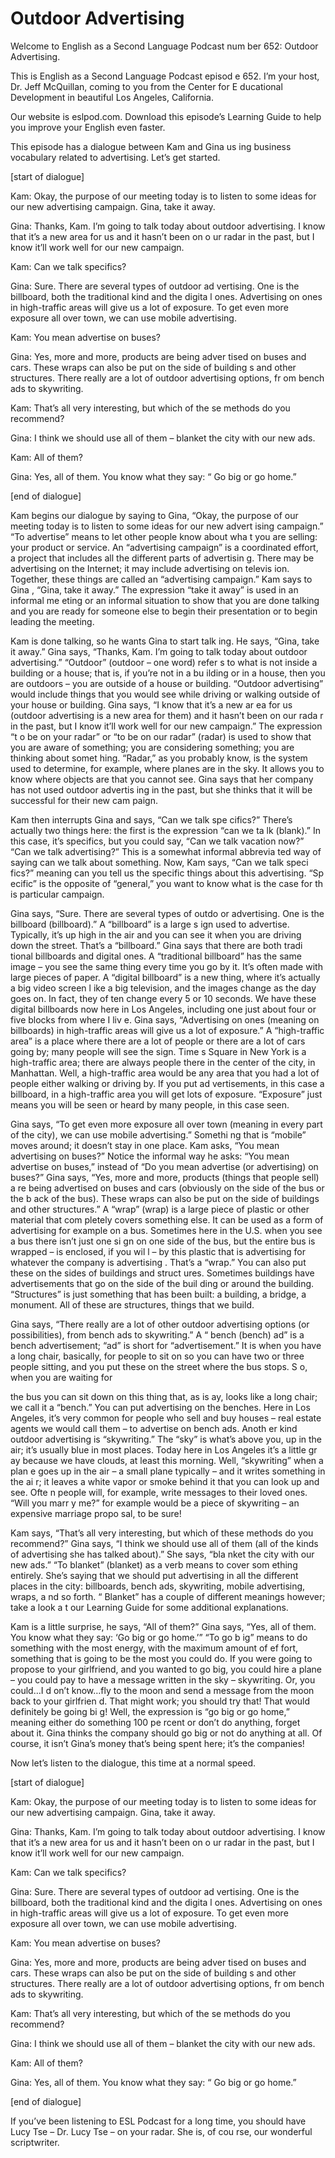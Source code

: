 # Outdoor Advertising

Welcome to English as a Second Language Podcast num ber 652: Outdoor Advertising.

This is English as a Second Language Podcast episod e 652.  I’m your host, Dr. Jeff McQuillan, coming to you from the Center for E ducational Development in beautiful Los Angeles, California.

Our website is eslpod.com.  Download this episode’s  Learning Guide to help you improve your English even faster.

This episode has a dialogue between Kam and Gina us ing business vocabulary related to advertising.  Let’s get started.

[start of dialogue]

Kam:  Okay, the purpose of our meeting today is to listen to some ideas for our new advertising campaign.  Gina, take it away.

Gina:  Thanks, Kam.  I’m going to talk today about outdoor advertising.  I know that it’s a new area for us and it hasn’t been on o ur radar in the past, but I know it’ll work well for our new campaign.

Kam:  Can we talk specifics?

Gina:  Sure.  There are several types of outdoor ad vertising.  One is the billboard, both the traditional kind and the digita l ones.  Advertising on ones in high-traffic areas will give us a lot of exposure.  To get even more exposure all over town, we can use mobile advertising.

Kam:  You mean advertise on buses?

Gina:  Yes, more and more, products are being adver tised on buses and cars. These wraps can also be put on the side of building s and other structures.  There really are a lot of outdoor advertising options, fr om bench ads to skywriting.

Kam:  That’s all very interesting, but which of the se methods do you recommend?

Gina:  I think we should use all of them – blanket the city with our new ads.

Kam:  All of them?

Gina:  Yes, all of them.  You know what they say: “ Go big or go home.”

[end of dialogue]

Kam begins our dialogue by saying to Gina, “Okay, the purpose of our meeting today is to listen to some ideas for our new advert ising campaign.”  “To advertise” means to let other people know about wha t you are selling: your product or service.  An “advertising campaign” is a  coordinated effort, a project that includes all the different parts of advertisin g.  There may be advertising on the Internet; it may include advertising on televis ion.  Together, these things are called an “advertising campaign.”  Kam says to Gina , “Gina, take it away.”  The expression “take it away” is used in an informal me eting or an informal situation to show that you are done talking and you are ready  for someone else to begin their presentation or to begin leading the meeting.

Kam is done talking, so he wants Gina to start talk ing.  He says, “Gina, take it away.”  Gina says, “Thanks, Kam.  I’m going to talk  today about outdoor advertising.”  “Outdoor” (outdoor – one word) refer s to what is not inside a building or a house; that is, if you’re not in a bu ilding or in a house, then you are outdoors – you are outside of a house or building.  “Outdoor advertising” would include things that you would see while driving or walking outside of your house or building.  Gina says, “I know that it’s a new ar ea for us (outdoor advertising is a new area for them) and it hasn’t been on our rada r in the past, but I know it’ll work well for our new campaign.”  The expression “t o be on your radar” or “to be on our radar” (radar) is used to show that you are aware of something; you are considering something; you are thinking about somet hing.  “Radar,” as you probably know, is the system used to determine, for  example, where planes are in the sky.  It allows you to know where objects are that you cannot see.  Gina says that her company has not used outdoor advertis ing in the past, but she thinks that it will be successful for their new cam paign.

Kam then interrupts Gina and says, “Can we talk spe cifics?”  There’s actually two things here: the first is the expression “can we ta lk (blank).”  In this case, it’s specifics, but you could say, “Can we talk vacation  now?”  “Can we talk advertising?”  This is a somewhat informal abbrevia ted way of saying can we talk about something.  Now, Kam says, “Can we talk speci fics?” meaning can you tell us the specific things about this advertising.  “Sp ecific” is the opposite of “general,” you want to know what is the case for th is particular campaign.

Gina says, “Sure.  There are several types of outdo or advertising.  One is the billboard (billboard).”  A “billboard” is a large s ign used to advertise.  Typically, it’s up high in the air and you can see it when you are driving down the street.  That’s a “billboard.”  Gina says that there are both tradi tional billboards and digital ones. A “traditional billboard” has the same image – you see the same thing every time you go by it.  It’s often made with large pieces of  paper.  A “digital billboard” is a new thing, where it’s actually a big video screen l ike a big television, and the images change as the day goes on.  In fact, they of ten change every 5 or 10 seconds.  We have these digital billboards now here  in Los Angeles, including one just about four or five blocks from where I liv e.  Gina says, “Advertising on ones (meaning on billboards) in high-traffic areas will give us a lot of exposure.” A “high-traffic area” is a place where there are a lot of people or there are a lot of cars going by; many people will see the sign.  Time s Square in New York is a high-traffic area; there are always people there in  the center of the city, in Manhattan.  Well, a high-traffic area would be any area that you had a lot of people either walking or driving by.  If you put ad vertisements, in this case a billboard, in a high-traffic area you will get lots  of exposure.  “Exposure” just means you will be seen or heard by many people, in this case seen.

Gina says, “To get even more exposure all over town  (meaning in every part of the city), we can use mobile advertising.”  Somethi ng that is “mobile” moves around; it doesn’t stay in one place.  Kam asks, “You mean advertising on buses?”  Notice the informal way he asks: “You mean  advertise on buses,” instead of “Do you mean advertise (or advertising) on buses?”  Gina says, “Yes, more and more, products (things that people sell) a re being advertised on buses and cars (obviously on the side of the bus or the b ack of the bus).  These wraps can also be put on the side of buildings and other structures.”  A “wrap” (wrap) is a large piece of plastic or other material that com pletely covers something else. It can be used as a form of advertising for example  on a bus.  Sometimes here in the U.S. when you see a bus there isn’t just one si gn on one side of the bus, but the entire bus is wrapped – is enclosed, if you wil l – by this plastic that is advertising for whatever the company is advertising .  That’s a “wrap.”  You can also put these on the sides of buildings and struct ures.  Sometimes buildings have advertisements that go on the side of the buil ding or around the building. “Structures” is just something that has been built:  a building, a bridge, a monument.  All of these are structures, things that  we build.

Gina says, “There really are a lot of other outdoor  advertising options (or possibilities), from bench ads to skywriting.”  A “ bench (bench) ad” is a bench advertisement; “ad” is short for “advertisement.”  It is when you have a long chair, basically, for people to sit on so you can have two  or three people sitting, and you put these on the street where the bus stops.  S o, when you are waiting for

the bus you can sit down on this thing that, as is ay, looks like a long chair; we call it a “bench.”  You can put advertising on the benches.  Here in Los Angeles, it’s very common for people who sell and buy houses  – real estate agents we would call them – to advertise on bench ads.  Anoth er kind outdoor advertising is “skywriting.”  The “sky” is what’s above you, up in  the air; it’s usually blue in most places.  Today here in Los Angeles it’s a little gr ay because we have clouds, at least this morning.  Well, “skywriting” when a plan e goes up in the air – a small plane typically – and it writes something in the ai r; it leaves a white vapor or smoke behind it that you can look up and see.  Ofte n people will, for example, write messages to their loved ones.  “Will you marr y me?” for example would be a piece of skywriting – an expensive marriage propo sal, to be sure!

Kam says, “That’s all very interesting, but which of these methods do you recommend?”  Gina says, “I think we should use all of them (all of the kinds of advertising she has talked about).”  She says, “bla nket the city with our new ads.” “To blanket” (blanket) as a verb means to cover som ething entirely.  She’s saying that we should put advertising in all the different  places in the city: billboards, bench ads, skywriting, mobile advertising, wraps, a nd so forth.  “ Blanket” has a couple of different meanings however; take a look a t our Learning Guide for some additional explanations.

Kam is a little surprise, he says, “All of them?”  Gina says, “Yes, all of them.  You know what they say: ‘Go big or go home.’”  “To go b ig” means to do something with the most energy, with the maximum amount of ef fort, something that is going to be the most you could do.  If you were going to propose to your girlfriend, and you wanted to go big, you could hire a plane – you could pay to have a message written in the sky – skywriting.  Or, you could…I d on’t know…fly to the moon and send a message from the moon back to your girlfrien d.  That might work; you should try that!  That would definitely be going bi g!  Well, the expression is “go big or go home,” meaning either do something 100 pe rcent or don’t do anything, forget about it.  Gina thinks the company should go  big or not do anything at all. Of course, it isn’t Gina’s money that’s being spent  here; it’s the companies!

Now let’s listen to the dialogue, this time at a normal speed.

[start of dialogue]

Kam:  Okay, the purpose of our meeting today is to listen to some ideas for our new advertising campaign.  Gina, take it away.

Gina:  Thanks, Kam.  I’m going to talk today about outdoor advertising.  I know that it’s a new area for us and it hasn’t been on o ur radar in the past, but I know it’ll work well for our new campaign.

Kam:  Can we talk specifics?

Gina:  Sure.  There are several types of outdoor ad vertising.  One is the billboard, both the traditional kind and the digita l ones.  Advertising on ones in high-traffic areas will give us a lot of exposure.  To get even more exposure all over town, we can use mobile advertising.

Kam:  You mean advertise on buses?

Gina:  Yes, more and more, products are being adver tised on buses and cars. These wraps can also be put on the side of building s and other structures.  There really are a lot of outdoor advertising options, fr om bench ads to skywriting.

Kam:  That’s all very interesting, but which of the se methods do you recommend?

Gina:  I think we should use all of them – blanket the city with our new ads.

Kam:  All of them?

Gina:  Yes, all of them.  You know what they say: “ Go big or go home.”

[end of dialogue]

If you’ve been listening to ESL Podcast for a long time, you should have Lucy Tse – Dr. Lucy Tse – on your radar.  She is, of cou rse, our wonderful scriptwriter.





